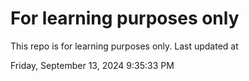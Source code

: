 # For learning purposes only
This repo is for learning purposes only.
Last updated at

Friday, September 13, 2024 9:35:33 PM

